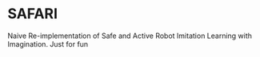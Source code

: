 # SAFARI
Naive Re-implementation of Safe and Active Robot Imitation Learning with Imagination. Just for fun
